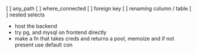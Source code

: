 [ ] any_path
[ ] where_connected
[ ] foreign key
[ ] renaming column / table
[ ] nested selects

- host the backend
- try pg, and mysql on frontend directly
- make a fn that takes creds and returns a pool, memoize and if not present use default con